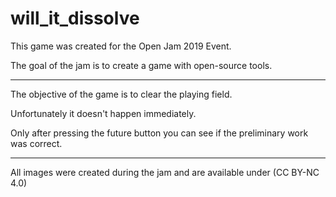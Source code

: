 # will_it_dissolve

This game was created for the Open Jam 2019 Event.

The goal of the jam is to create a game with open-source tools.

- - - -

The objective of the game is to clear the playing field.

Unfortunately it doesn't happen immediately.

Only after pressing the future button you can see if the preliminary work was correct.

- - - -

All images were created during the jam and are available under (CC BY-NC 4.0)
